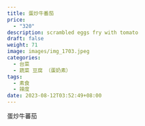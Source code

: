 ```yaml
---
title: 蛋炒牛番茄
price:
  - "320"
description: scrambled eggs fry with tomato
draft: false
weight: 71
image: images/img_1703.jpeg
categories:
  - 台菜
  - 蔬菜 豆腐 （蛋奶素）
tags:
  - 素食
  - 辣度
date: 2023-08-12T03:52:49+08:00
---
```

蛋炒牛蕃茄